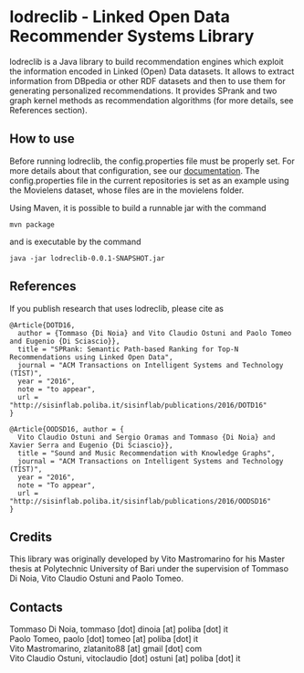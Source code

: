 lodreclib - Linked Open Data Recommender Systems Library
=====================

lodreclib is a Java library to build recommendation engines which exploit the information encoded in Linked (Open) Data datasets. It allows to extract information from DBpedia or other RDF datasets and then to use them for generating personalized recommendations. It provides SPrank and two graph kernel methods as recommendation algorithms (for more details, see References section). 

How to use
------------
Before running lodreclib, the config.properties file must be properly set. For more details about that configuration, see our [documentation](https://github.com/sisinflab/lodreclib/wiki).
The config.properties file in the current repositories is set as an example using the Movielens dataset, whose files are in the movielens folder.

Using Maven, it is possible to build a runnable jar with the command 
~~~
mvn package
~~~
and is executable by the command
~~~
java -jar lodreclib-0.0.1-SNAPSHOT.jar 
~~~


References
------------
If you publish research that uses lodreclib, please cite as
~~~
@Article{DOTD16, 
  author = {Tommaso {Di Noia} and Vito Claudio Ostuni and Paolo Tomeo and Eugenio {Di Sciascio}}, 
  title = "SPRank: Semantic Path-based Ranking for Top-N Recommendations using Linked Open Data", 
  journal = "ACM Transactions on Intelligent Systems and Technology (TIST)", 
  year = "2016", 
  note = "to appear", 
  url = "http://sisinflab.poliba.it/sisinflab/publications/2016/DOTD16" 
}
~~~
~~~
@Article{OODSD16, author = {
  Vito Claudio Ostuni and Sergio Oramas and Tommaso {Di Noia} and Xavier Serra and Eugenio {Di Sciascio}}, 
  title = "Sound and Music Recommendation with Knowledge Graphs", 
  journal = "ACM Transactions on Intelligent Systems and Technology (TIST)", 
  year = "2016", 
  note = "To appear", 
  url = "http://sisinflab.poliba.it/sisinflab/publications/2016/OODSD16" 
}
~~~
Credits
------------
This library was originally developed by Vito Mastromarino for his Master thesis at Polytechnic University of Bari under the supervision of Tommaso Di Noia, Vito Claudio Ostuni and Paolo Tomeo.

Contacts
------------
Tommaso Di Noia, tommaso [dot] dinoia [at] poliba [dot] it  
Paolo Tomeo, paolo [dot] tomeo [at] poliba [dot] it  
Vito Mastromarino, zlatanito88 [at] gmail [dot] com  
Vito Claudio Ostuni, vitoclaudio [dot] ostuni [at] poliba [dot] it  

